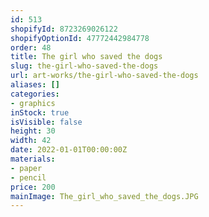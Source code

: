 ```yaml
---
id: 513
shopifyId: 8723269026122
shopifyOptionId: 47772442984778
order: 48
title: The girl who saved the dogs
slug: the-girl-who-saved-the-dogs
url: art-works/the-girl-who-saved-the-dogs
aliases: []
categories:
- graphics
inStock: true
isVisible: false
height: 30
width: 42
date: 2022-01-01T00:00:00Z
materials:
- paper
- pencil
price: 200
mainImage: The_girl_who_saved_the_dogs.JPG
---
```


